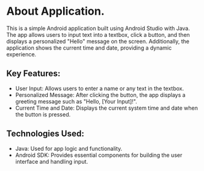 # About Application.
This is a simple Android application built using Android Studio with Java. The app allows users to input text into a textbox, click a button, and then displays a personalized "Hello" message on the screen. Additionally, the application shows the current time and date, providing a dynamic experience.

## Key Features: 

+ User Input: Allows users to enter a name or any text in the textbox.
+ Personalized Message: After clicking the button, the app displays a greeting message such as "Hello, [Your Input]!".
+ Current Time and Date: Displays the current system time and date when the button is pressed.

## Technologies Used:
+ Java: Used for app logic and functionality.
+ Android SDK: Provides essential components for building the user interface and handling input.

